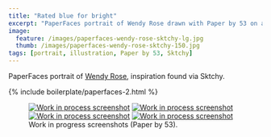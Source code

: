 ```yaml
---
title: "Rated blue for bright"
excerpt: "PaperFaces portrait of Wendy Rose drawn with Paper by 53 on an iPad."
image: 
  feature: /images/paperfaces-wendy-rose-sktchy-lg.jpg
  thumb: /images/paperfaces-wendy-rose-sktchy-150.jpg
tags: [portrait, illustration, Paper by 53, Sktchy]
---
```


PaperFaces portrait of <a href="http://sktchy.com/nlpXWH">Wendy Rose</a>, inspiration found via Sktchy.

{% include boilerplate/paperfaces-2.html %}

<figure class="half">
	<a href="{{ site.url }}/images/paperfaces-wendy-rose-sktchy-process-1-lg.jpg"><img src="{{ site.url }}/images/paperfaces-wendy-rose-sktchy-process-1-600.jpg" alt="Work in process screenshot"></a>
	<a href="{{ site.url }}/images/paperfaces-wendy-rose-sktchy-process-2-lg.jpg"><img src="{{ site.url }}/images/paperfaces-wendy-rose-sktchy-process-2-600.jpg" alt="Work in process screenshot"></a>
	<a href="{{ site.url }}/images/paperfaces-wendy-rose-sktchy-process-3-lg.jpg"><img src="{{ site.url }}/images/paperfaces-wendy-rose-sktchy-process-3-600.jpg" alt="Work in process screenshot"></a>
	<a href="{{ site.url }}/images/paperfaces-wendy-rose-sktchy-process-4-lg.jpg"><img src="{{ site.url }}/images/paperfaces-wendy-rose-sktchy-process-4-600.jpg" alt="Work in process screenshot"></a>
	<figcaption>Work in progress screenshots (Paper by 53).</figcaption>
</figure>
